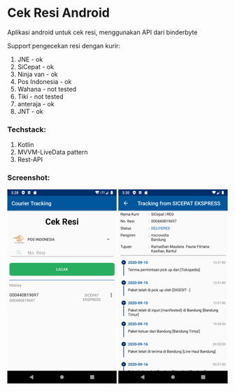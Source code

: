 # Cek Resi Android

Aplikasi android untuk cek resi, menggunakan API dari binderbyte

Support pengecekan resi dengan kurir:
1. JNE - ok
2. SiCepat - ok
3. Ninja van - ok
4. Pos Indonesia - ok
5. Wahana - not tested
6. Tiki - not tested
7. anteraja - ok
8. JNT - ok

### Techstack:
1. Kotlin
2. MVVM-LiveData pattern
3. Rest-API

### Screenshot:
<p float="left">
<img src="https://github.com/Ram-adhan/md-photo/blob/master/courier-tracking-android/Screenshot_1601454488.png" width="250">
<img src="https://github.com/Ram-adhan/md-photo/blob/master/courier-tracking-android/Screenshot_1601454610.png" width="250">
</p>
